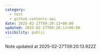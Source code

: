 ```yaml
---
category:
  - test
  - github-contents-api
date: 2025-02-27T09:20:13+00:00
updated: 2025-02-27T09:20:13+00:00
visibility: public
---
```


Note updated at 2025-02-27T09:20:13.922Z